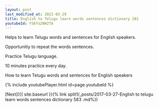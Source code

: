 ```yaml
---
layout: post
last_modified_at: 2021-03-29
title: English to Telugu learn words sentences dictionary 281 
youtubeId: YS6fo2NH2TA
---
```

 
 
Helps to learn Telugu words and sentences for English speakers.

Opportunitiy to repeat the words sentences. 

Practice Telugu language. 
 
10 minutes practice every day. 
 
How to learn Telugu words and sentences for English speakers 
 
{% include youtubePlayer.html id=page.youtubeId %}
 
 
[Next]({{ site.baseurl }}{% link  split1/_posts/2017-03-27-English to telugu learn words sentences dictionary 583 .md%})
 
